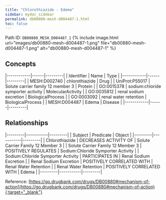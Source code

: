 ```yaml
---
title: "Chlorothiazide - Edema"
sidebar: mydoc_sidebar
permalink: db00880-mesh-d004487-1.html
toc: false 
---
```



Path ID: `DB00880_MESH_D004487_1`
{% include image.html url="images/db00880-mesh-d004487-1.png" file="db00880-mesh-d004487-1.png" alt="db00880-mesh-d004487-1" %}

## Concepts

|------------|------|---------|
| Identifier | Name | Type    |
|------------|------|---------|
| MESH:D002740 | chlorothiazide | Drug |
| UniProt:P55017 | Solute carrier family 12 member 3 | Protein |
| GO:0015378 | sodium:chloride symporter activity | MolecularActivity |
| GO:0035812 | renal sodium excretion | BiologicalProcess |
| GO:0003092 | renal water retention | BiologicalProcess |
| MESH:D004487 | Edema | Disease |
|------------|------|---------|

## Relationships

|---------|-----------|---------|
| Subject | Predicate | Object  |
|---------|-----------|---------|
| Chlorothiazide | DECREASES ACTIVITY OF | Solute Carrier Family 12 Member 3 |
| Solute Carrier Family 12 Member 3 | POSITIVELY REGULATES | Sodium:Chloride Symporter Activity |
| Sodium:Chloride Symporter Activity | PARTICIPATES IN | Renal Sodium Excretion |
| Renal Sodium Excretion | POSITIVELY CORRELATED WITH | Renal Water Retention |
| Renal Water Retention | POSITIVELY CORRELATED WITH | Edema |
|---------|-----------|---------|

Reference: [https://go.drugbank.com/drugs/DB00880#mechanism-of-action](https://go.drugbank.com/drugs/DB00880#mechanism-of-action){:target="_blank"}